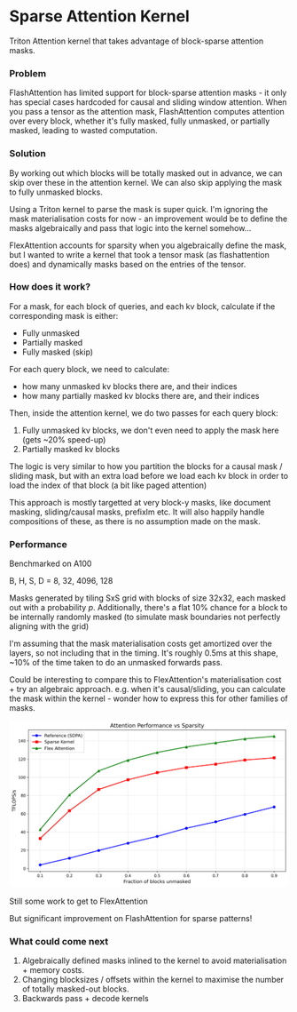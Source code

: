 # Sparse Attention Kernel

Triton Attention kernel that takes advantage of block-sparse attention masks.

### Problem
FlashAttention has limited support for block-sparse attention masks - it only has special cases hardcoded for causal and sliding window attention.
When you pass a tensor as the attention mask, FlashAttention computes attention over every block, whether it's fully masked, fully unmasked, or partially masked, leading to wasted computation.

### Solution
By working out which blocks will be totally masked out in advance, we can skip over these in the attention kernel. We can also skip applying the mask to fully unmasked blocks.

Using a Triton kernel to parse the mask is super quick. I'm ignoring the mask materialisation costs for now - an improvement would be to define the masks algebraically and pass that logic into the kernel somehow...

FlexAttention accounts for sparsity when you algebraically define the mask, but I wanted to write a kernel that took a tensor mask (as flashattention does) and dynamically masks based on the entries of the tensor.


### How does it work?

For a mask, for each block of queries, and each kv block, calculate if the corresponding mask is either:
- Fully unmasked
- Partially masked
- Fully masked (skip)

For each query block, we need to calculate:
- how many unmasked kv blocks there are, and their indices
- how many partially masked kv blocks there are, and their indices

Then, inside the attention kernel, we do two passes for each query block:
1. Fully unmasked kv blocks, we don't even need to apply the mask here (gets ~20% speed-up)
2. Partially masked kv blocks

The logic is very similar to how you partition the blocks for a causal mask / sliding mask, but with an extra load before we load each kv block in order to load the index of that block (a bit like paged attention)

This approach is mostly targetted at very block-y masks, like document masking, sliding/causal masks, prefixlm etc.
It will also happily handle compositions of these, as there is no assumption made on the mask.


### Performance

Benchmarked on A100

B, H, S, D = 8, 32, 4096, 128

Masks generated by tiling SxS grid with blocks of size 32x32, each masked out with a probability $p$. Additionally, there's a flat 10% chance for a block to be internally randomly masked (to simulate mask boundaries not perfectly aligning with the grid)

I'm assuming that the mask materialisation costs get amortized over the layers, so not including that in the timing.
It's roughly 0.5ms at this shape, ~10% of the time taken to do an unmasked forwards pass.

Could be interesting to compare this to FlexAttention's materialisation cost + try an algebraic approach.
e.g. when it's causal/sliding, you can calculate the mask within the kernel - wonder how to express this for other families of masks.


![Performance Results](/assets/perf.png)

Still some work to get to FlexAttention

But significant improvement on FlashAttention for sparse patterns!



### What could come next

1. Algebraically defined masks inlined to the kernel to avoid materialisation + memory costs.
2. Changing blocksizes / offsets within the kernel to maximise the number of totally masked-out blocks.
3. Backwards pass + decode kernels


